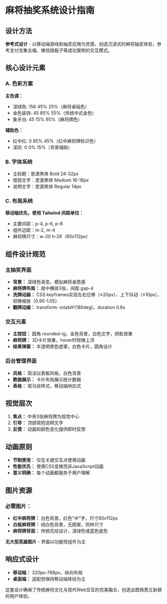 # 麻将抽奖系统设计指南

## 设计方法
**参考式设计** - 以移动端游戏和抽奖应用为灵感，创造沉浸式的麻将抽奖体验，参考支付宝集五福、微信摇骰子等成功案例的交互模式。

## 核心设计元素

### A. 色彩方案
**主色调：**
- 深绿色: 156 45% 25%（麻将桌毡色）
- 金色装饰: 45 85% 55%（传统中式金色）
- 象牙白: 45 15% 95%（麻将牌色）

**辅助色：**
- 红中红: 0 85% 45%（红中麻将牌标识色）
- 深灰: 0 0% 15%（背景辅助）

### B. 字体系统
- 主标题：思源黑体 Bold 24-32px
- 按钮文字：思源黑体 Medium 16-18px  
- 说明文字：思源黑体 Regular 14px

### C. 布局系统
**移动端优先，使用 Tailwind 间距单位：**
- 主要间距：p-4, p-6, p-8
- 组件边距：m-2, m-4
- 麻将牌尺寸：w-20 h-28（80x112px）

## 组件设计规范

### 主抽奖界面
- **背景：** 深绿色渐变，模拟麻将桌质感
- **麻将牌布局：** 居中横排3张，间距 gap-4
- **洗牌动画：** CSS keyframes实现左右位移（±20px）、上下抖动（±10px）、轻微缩放（0.95-1.05）
- **翻牌动画：** transform: rotateY(180deg)，duration 0.6s

### 交互元素
- **主按钮：** 圆角 rounded-lg，金色背景，白色文字，阴影效果
- **麻将牌：** 3D卡片效果，hover时轻微上浮
- **结果弹窗：** 半透明黑色遮罩，白色卡片，圆角设计

### 后台管理界面
- **风格：** 简洁仪表板风格，白色背景
- **数据展示：** 卡片布局展示统计数据
- **表格：** 斑马纹样式，移动端响应式

## 视觉层次
1. **焦点：** 中央3张麻将牌为视觉中心
2. **引导：** 顶部简短说明文字
3. **反馈：** 动画和颜色变化提供即时反馈

## 动画原则
- **节制使用：** 仅在关键交互点使用动画
- **性能优先：** 使用CSS变换而非JavaScript动画
- **意义明确：** 每个动画都服务于用户理解

## 图片资源
### 必需图片：
- **红中麻将牌：** 白色背景，红色"中"字，尺寸80x112px
- **白板麻将牌：** 纯白色背景，无图案，同样尺寸
- **麻将牌背面：** 传统花纹设计，深绿色或蓝色底色

**无大型英雄图片** - 界面以功能性组件为主

## 响应式设计
- **移动端：** 320px-768px，纵向布局
- **桌面端：** 适配但保持移动端体验为主

这套设计确保了传统麻将文化与现代Web交互的完美融合，创造出既熟悉又新颖的用户体验。